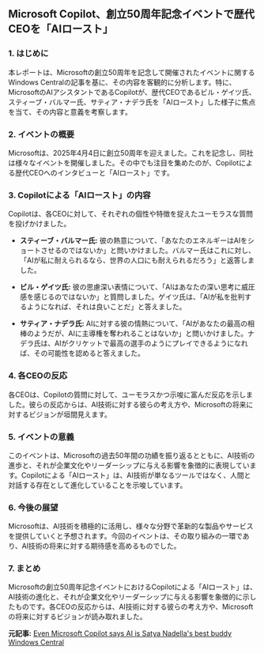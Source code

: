 ## Microsoft Copilot、創立50周年記念イベントで歴代CEOを「AIロースト」

### 1. はじめに

本レポートは、Microsoftの創立50周年を記念して開催されたイベントに関するWindows Centralの記事を基に、その内容を客観的に分析します。特に、MicrosoftのAIアシスタントであるCopilotが、歴代CEOであるビル・ゲイツ氏、スティーブ・バルマー氏、サティア・ナデラ氏を「AIロースト」した様子に焦点を当て、その内容と意義を考察します。

### 2. イベントの概要

Microsoftは、2025年4月4日に創立50周年を迎えました。これを記念し、同社は様々なイベントを開催しました。その中でも注目を集めたのが、Copilotによる歴代CEOへのインタビューと「AIロースト」です。

### 3. Copilotによる「AIロースト」の内容

Copilotは、各CEOに対して、それぞれの個性や特徴を捉えたユーモラスな質問を投げかけました。

* **スティーブ・バルマー氏:** 彼の熱意について、「あなたのエネルギーはAIをショートさせるのではないか」と問いかけました。バルマー氏はこれに対し、「AIが私に耐えられるなら、世界の人口にも耐えられるだろう」と返答しました。

* **ビル・ゲイツ氏:** 彼の思慮深い表情について、「AIはあなたの深い思考に威圧感を感じるのではないか」と質問しました。ゲイツ氏は、「AIが私を批判するようになれば、それは良いことだ」と答えました。

* **サティア・ナデラ氏:** AIに対する彼の情熱について、「AIがあなたの最高の相棒のようだが、AIに主導権を奪われることはないか」と問いかけました。ナデラ氏は、AIがクリケットで最高の選手のようにプレイできるようになれば、その可能性を認めると答えました。

### 4. 各CEOの反応

各CEOは、Copilotの質問に対して、ユーモラスかつ示唆に富んだ反応を示しました。彼らの反応からは、AI技術に対する彼らの考え方や、Microsoftの将来に対するビジョンが垣間見えます。

### 5. イベントの意義

このイベントは、Microsoftの過去50年間の功績を振り返るとともに、AI技術の進歩と、それが企業文化やリーダーシップに与える影響を象徴的に表現しています。Copilotによる「AIロースト」は、AI技術が単なるツールではなく、人間と対話する存在として進化していることを示唆しています。

### 6. 今後の展望

Microsoftは、AI技術を積極的に活用し、様々な分野で革新的な製品やサービスを提供していくと予想されます。今回のイベントは、その取り組みの一環であり、AI技術の将来に対する期待感を高めるものでした。

### 7. まとめ

Microsoftの創立50周年記念イベントにおけるCopilotによる「AIロースト」は、AI技術の進化と、それが企業文化やリーダーシップに与える影響を象徴的に示したものです。各CEOの反応からは、AI技術に対する彼らの考え方や、Microsoftの将来に対するビジョンが読み取れました。



**元記事:** [Even Microsoft Copilot says AI is Satya Nadella's best buddy Windows Central](https://www.windowscentral.com/microsoft/copilot-roasts-bill-gates-satya-nadella-steve-ballmer)